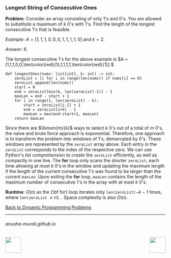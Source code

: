 ### Longest String of Consecutive Ones

**Problem**: Consider an array consisting of only 1's and 0's. You are allowed to substitute a maximum of $k$ 0's with 1's. Find the length of the longest consecutive 1's that is feasible.

*Example*: $A = [1,1,1,0,0,0,1,1,1,1,0] \text{ and } k = 2$.


*Answer*: 6.

The longest consecutive 1's for the above example is $A = [1,1,1,0,0,\textcolor{red}{1},1,1,1,1,\textcolor{red}{1}] $


```
def longestOnes(nums: list[int], k: int) -> int:
    zeroList = [i for i in range(len(nums)) if nums[i] == 0]
    zeroList.append(len(nums))
    start = 0
    end = zeroList[min(k, len(zeroList)-1)] - 1
    maxLen = end - start + 1
    for i in range(1, len(zeroList) - k):
        start = zeroList[i-1] + 1
        end = zeroList[i+k] - 1
        maxLen = max(end-start+1, maxLen)
    return maxLen
```

Since there are $\binom{m}{k}$ ways to select $k$ 0's out of a total of $m$ 0's, the naive and brute force approach is exponential. Therefore, one approach is to transform the problem into windows of 1's, demarcated by 0's. These
windows are represented by the `zeroList` array above. Each entry in the `zeroList`
corresponds to the index of the respective zero. We can use Python's *list comprehension* to 
create the `zeroList` efficiently, as well as compactly in one line. The **for** loop only scans the shorter `zeroList`, each 
time allowing at most $k$ 0's in the window and updating the maximum length if the length
of the current consecutive 1's was found to be larger than the current `maxLen`. Upon
exiting the **for** loop, `maxLen` contains the length of the maximum number of consecutive
1's in the array with at most $k$ 0's.



**Runtime**: $O(n)$ as the {\bf for} loop iterates only `len(zeroList)`$-k -1$ times, where `len(zeroList` $\leq n$}. . Space complexity is also $O(n)$.

[Back to Dynamic Programming Problems](./problems.md)

* * *
###### anusha-murali.github.io

<img src="https://github.com/anusha-murali/anusha-murali.github.io/assets/111596338/639243aa-2857-4595-a65a-7852762bb002" width="50" height="50" align="left">

[<img src="https://github.com/user-attachments/assets/989cfb30-4fb8-40f8-a812-8a054869aa32" width="50" height="50" align="right">](../index.md)
